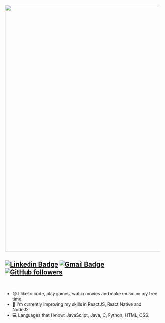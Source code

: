 <img src="./github/mybio.gif" width="800px"/>

[![Linkedin Badge](https://img.shields.io/badge/-Rafael_Domingues-blue?style=flat-square&logo=Linkedin&logoColor=white&link=https://www.linkedin.com/in/rafaelcodomingues/)](https://www.linkedin.com/in/rafaelcodomingues/)
[![Gmail Badge](https://img.shields.io/badge/-rafaelcodomingues@gmail.com-c14438?style=flat-square&logo=Gmail&logoColor=white&link=mailto:rafaelcodomingues@gmail.com)](mailto:rafaelcodomingues@gmail.com)
[![GitHub followers](https://img.shields.io/github/followers/rafacdomin?label=Follow&style=social)](https://github.com/rafacdomin/?tab=follow)
---
<br />

- :smile: I like to code, play games, watch movies and make music on my free time.
- 🌱 I'm currently improving my skills in ReactJS, React Native and NodeJS.
- :computer: Languages that I know: JavaScript, Java, C, Python, HTML, CSS.
